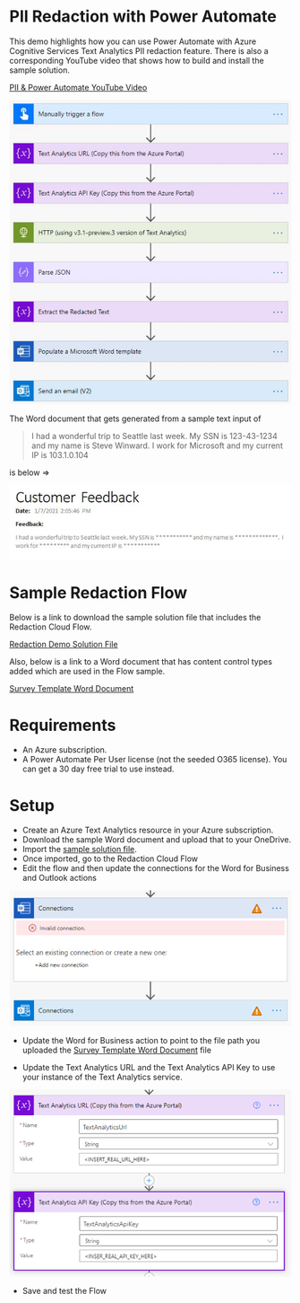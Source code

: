 # PII Redaction with Power Automate

This demo highlights how you can use Power Automate with Azure Cognitive Services Text Analytics PII redaction feature.  There is also a corresponding YouTube video that shows how to build and install the sample solution.

[PII & Power Automate YouTube Video](https://youtu.be/2kQRx-aqyhk)

![Flow Overview](files/RedactionFlow.JPG)

The Word document that gets generated from a sample text input of 

> I had a wonderful trip to Seattle last week. My SSN is 123-43-1234 and my name is Steve Winward.  I work for Microsoft and my current IP is 103.1.0.104

is below =>

![Flow Result](files/RedactionFlowOutput.JPG)

# Sample Redaction Flow
Below is a link to download the sample solution file that includes the Redaction Cloud Flow.

[Redaction Demo Solution File](files/RedactionDemo_1_0_0_1.zip)

Also, below is a link to a Word document that has content control types added which are used in the Flow sample.

[Survey Template Word Document](files/SurveyTemplate.docx)

# Requirements
* An Azure subscription.
* A Power Automate Per User license (not the seeded O365 license).  You can get a 30 day free trial to use instead.

# Setup
* Create an Azure Text Analytics resource in your Azure subscription.
* Download the sample Word document and upload that to your OneDrive.
* Import the [sample solution file](files/RedactionDemo_1_0_0_1.zip).  
* Once imported, go to the Redaction Cloud Flow
* Edit the flow and then update the connections for the Word for Business and Outlook actions

![Connector Error Messages](files/ConnectionError.PNG)

* Update the Word for Business action to point to the file path you uploaded the [Survey Template Word Document](files/SurveyTemplate.docx) file

* Update the Text Analytics URL and the Text Analytics API Key to use your instance of the Text Analytics service.

![Text Analytics Config](files/TextAnalyticsConfiguration.PNG)

* Save and test the Flow
